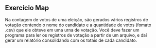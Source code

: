 ## Exercício Map

Na contagem de votos de uma eleição, são gerados vários registros de votação contendo o nome do candidato e a quantidade de votos (fomato .csv) que ele obteve em uma urna de votação. Você deve fazer um programa para ler os registros de votação a partir de um arquivo, e daí gerar um relatório consolidando com os totais de cada candidato.